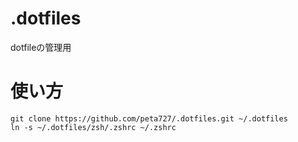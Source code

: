 # .dotfiles
dotfileの管理用

# 使い方
```
git clone https://github.com/peta727/.dotfiles.git ~/.dotfiles
ln -s ~/.dotfiles/zsh/.zshrc ~/.zshrc
```
